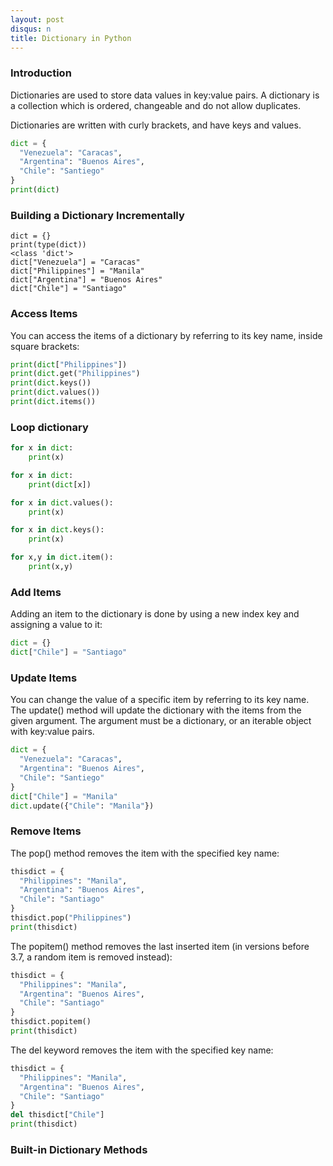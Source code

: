 ```yaml
---
layout: post
disqus: n
title: Dictionary in Python
---
```


### Introduction

Dictionaries are used to store data values in key:value pairs. A dictionary is a collection which is ordered, changeable and do not allow duplicates.

Dictionaries are written with curly brackets, and have keys and values.

```python
dict = {
  "Venezuela": "Caracas",
  "Argentina": "Buenos Aires",
  "Chile": "Santiego"
}
print(dict)
```

### Building a Dictionary Incrementally

```
dict = {}
print(type(dict))
<class 'dict'>
dict["Venezuela"] = "Caracas"
dict["Philippines"] = "Manila"
dict["Argentina"] = "Buenos Aires"
dict["Chile"] = "Santiago"
```

### Access Items

You can access the items of a dictionary by referring to its key name, inside square brackets:

```python
print(dict["Philippines"])
print(dict.get("Philippines")
print(dict.keys())
print(dict.values())
print(dict.items())
```

### Loop dictionary

```python
for x in dict:
    print(x)

for x in dict:
    print(dict[x])

for x in dict.values():
    print(x)

for x in dict.keys():
    print(x)

for x,y in dict.item():
    print(x,y)    
```    
### Add Items
Adding an item to the dictionary is done by using a new index key and assigning a value to it:

```python
dict = {}
dict["Chile"] = "Santiago"
```

### Update Items
You can change the value of a specific item by referring to its key name.
The update() method will update the dictionary with the items from the given argument. The argument must be a dictionary, or an iterable object with key:value pairs.

```python
dict = {
  "Venezuela": "Caracas",
  "Argentina": "Buenos Aires",
  "Chile": "Santiego"
}
dict["Chile"] = "Manila"
dict.update({"Chile": "Manila"})
```

### Remove Items
The pop() method removes the item with the specified key name:

```python
thisdict = {
  "Philippines": "Manila",
  "Argentina": "Buenos Aires",
  "Chile": "Santiago"
}
thisdict.pop("Philippines")
print(thisdict)
```

The popitem() method removes the last inserted item (in versions before 3.7, a random item is removed instead):

```python
thisdict = {
  "Philippines": "Manila",
  "Argentina": "Buenos Aires",
  "Chile": "Santiago"
}
thisdict.popitem()
print(thisdict)
```

The del keyword removes the item with the specified key name:

```python
thisdict = {
  "Philippines": "Manila",
  "Argentina": "Buenos Aires",
  "Chile": "Santiago"
}
del thisdict["Chile"]
print(thisdict)
```


### Built-in Dictionary Methods
```python
```
